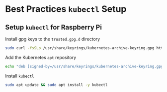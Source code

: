 # Best Practices `kubectl` Setup

## Setup `kubectl` for Raspberry Pi

Install gpg keys to the `trusted.gpg.d` directory

```bash
sudo curl -fsSLo /usr/share/keyrings/kubernetes-archive-keyring.gpg https://packages.cloud.google.com/apt/doc/apt-key.gpg
```

Add the Kubernetes `apt` repository

```bash
echo "deb [signed-by=/usr/share/keyrings/kubernetes-archive-keyring.gpg] https://apt.kubernetes.io/ kubernetes-xenial main" | sudo tee /etc/apt/sources.list.d/kubernetes.list
```

Install `kubectl`

```bash
sudo apt update && sudo apt install -y kubectl
```
